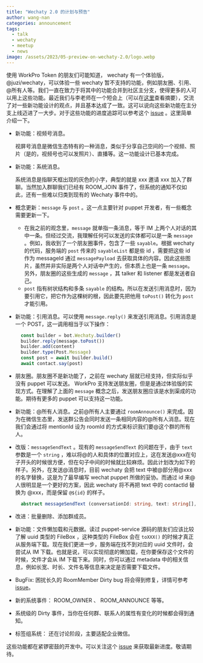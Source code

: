 ```yaml
---
title: "Wechaty 2.0 的计划与预告"
author: wang-nan
categories: announcement
tags:
  - talk
  - wechaty
  - meetup
  - news
image: /assets/2023/05-preview-on-wechaty-2.0/logo.webp
---
```


使用 WorkPro Token 的朋友们可能知道， wechaty 有一个体验版， @juzi/wechaty，可以体验一些 wechaty 暂不支持的功能，例如朋友圈、引用、@所有人等。我们一直在致力于将其中的功能合并到社区主分支，使得更多的人可以用上这些功能。最近我们与李老师在一个短会上（可以在[这里](https://docs.google.com/document/d/1fVCk8qRYc4RKGMf2UY5HOe07hEhPUOpGC34v88GEFJg/edit#heading=h.si1xxj2xji7f)查看摘要），交流了对一些新功能设计的观点，并且基本达成了一致。这可以说向这些新功能在主分支上线迈进了一大步。对于这些功能的进度追踪可以参考这个 [issue](https://github.com/wechaty/wechaty/issues/2535) 。这里简单介绍一下。

- 新功能：视频号消息。
  
  视屏号消息是微信生态特有的一种消息，类似于分享自己空间的一个视频、照片（是的，视频号也可以发照片）、直播等。这一功能设计已基本完成。

- 新功能：系统消息。

  系统消息是指聊天框出现的灰色的小字，典型的就是 xxx 邀请 xxx 加入了群聊。当然加入群聊我们已经有 ROOM_JOIN 事件了，但系统的通知不仅如此，还有一些难以归类到现有的 Wechaty 事件中的。

- 概念更新：```message``` 与 ```post``` 。这一点主要针对 puppet 开发者，有一些概念需要更新一下。

  - 在我之前的观念里，```message``` 就单指一条消息，等于 IM 上两个人对话的其中一条。但经过交流，我理解任何可以发送的实体都可以是一条 ```message``` 。例如，我收到了一个朋友圈事件，包含了一些 ```sayable```。根据 wechaty 的代码，服务端的 ```post``` 传来的 ```sayableList``` 都是些 id ，需要把这些 id 作为 messageId 通过 ```messagePayload``` 去获取具体的内容。因此这些图片，虽然并非实际是两个人对话中产生的，但本质上也是一条 ```message```。另外，朋友圈的这些生成的 ```message``` ，其 talker 和 listener 都是发送者自己。
  - ```post``` 指有树状结构和多条 ```sayable``` 的结构。所以在发送引用消息时，因为要引用它，把它作为这棵树的根，因此要先把他用 ```toPost()``` 转化为 ```post``` 才能引用。

- 新功能：引用消息。可以使用 ```message.reply()``` 来发送引用消息。引用消息是一个 POST，这一调用相当于以下操作：

    ```ts
      const builder = bot.Wechaty.builder()
      builder.reply(message.toPost())
      builder.add(content)
      builder.type(Post.Message)
      const post = await builder.build()
      await contact.say(post)
    ```

- 朋友圈。朋友圈不是新功能了，之前在 wechaty 层就已经支持，但实际似乎没有 puppet 可以发送。 WorkPro 支持发送朋友圈，但是是通过体验版的实现方式。在理解了上面的 ```message``` 概念之后，发送朋友圈应该是水到渠成的功能。期待有更多的 puppet 可以支持这一功能。

- 新功能：@所有人消息。之前@所有人主要通过 ```roomAnnounce()``` 来完成。因为在微信生态里，发送群公告会同时发送一条相同内容的@所有人消息。现在我们会通过将 mentionId 设为 roomId 的方式来标识我们要@这个群的所有人。

- 改版：```messageSendText``` 。现有的 ```messageSendText``` 的问题在于，由于 ```text``` 参数是一个 ```string``` ，难以将@的人和具体的位置对应上，这在发送@xxx在句子开头的时候很方便，但在句子中间的时候就比较麻烦。因此计划改为如下的样子。另外，在发送@消息时，目前 wechaty 会把 text 中被@部分用@xxx的名字替换，这是为了最早编写 wechat puppet 所做的妥协。而通过 id 来@人很明显是一个更好的方案，因此 wechaty 将不再把 text 中的 contactId 替换为 @xxx，而是保留 ```@${id}``` 的样子。

  ```ts
    abstract messageSendText (conversationId: string, text: string[], mentionIdList?: string[]) : Promise<void | string>
  ```

- 改进：批量删除、添加群成员。

- 新功能：文件懒加载和元数据。读过 puppet-service 源码的朋友们应该比较了解 uuid 类型的 FileBox ，这种类型的 FileBox 会在 ```toXXX()``` 的时候才真正从服务端下载。现在我们更进一步，服务端在找不到对应的 uuid 文件时，会尝试从 IM 下载。也就是说，可以实现彻底的懒加载，在你要保存这个文件的时候，文件才会从 IM 下载下来。同时，你可以通过 metadata 中的相关信息，例如长宽、时长、文件名等信息来决定是否需要下载文件。

- BugFix: 困扰长久的 RoomMember Dirty bug 将会得到修复，详情可参考 [issue](https://github.com/wechaty/wechaty/issues/2410)。

- 新的系统事件： ROOM_OWNER 、 ROOM_ANNOUNCE 等等。

- 系统级的 Dirty 事件，当你在任何群、联系人的属性有变化的时候都会得到通知。

- 标签组系统： 还在讨论阶段，主要适配企业微信。

这些功能都在紧锣密鼓的开发中。可以关注这个 [issue](https://github.com/wechaty/wechaty/issues/2535) 来获取最新进度。敬请期待。
